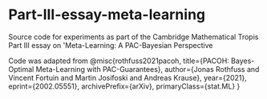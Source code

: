 # Part-III-essay-meta-learning
Source code for experiments as part of the Cambridge Mathematical Tropis Part III essay on 'Meta-Learning: A PAC-Bayesian Perspective


Code was adapted from 
@misc{rothfuss2021pacoh,
      title={PACOH: Bayes-Optimal Meta-Learning with PAC-Guarantees}, 
      author={Jonas Rothfuss and Vincent Fortuin and Martin Josifoski and Andreas Krause},
      year={2021},
      eprint={2002.05551},
      archivePrefix={arXiv},
      primaryClass={stat.ML}
}
